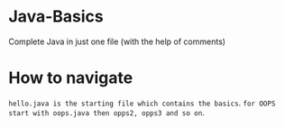 # Java-Basics
Complete Java in just one file (with the help of comments)
# How to navigate
`hello.java is the starting file which contains the basics`.
`for OOPS start with oops.java then opps2, opps3 and so on`.

